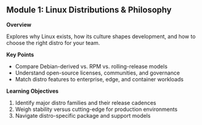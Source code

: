 ## Module 1: Linux Distributions & Philosophy
 
**Overview**
 
Explores why Linux exists, how its culture shapes development, and how to choose the right distro for your team.
 
**Key Points**
 
- Compare Debian-derived vs. RPM vs. rolling-release models
- Understand open-source licenses, communities, and governance
- Match distro features to enterprise, edge, and container workloads
 
**Learning Objectives**
 
1. Identify major distro families and their release cadences
2. Weigh stability versus cutting-edge for production environments
3. Navigate distro-specific package and support models
